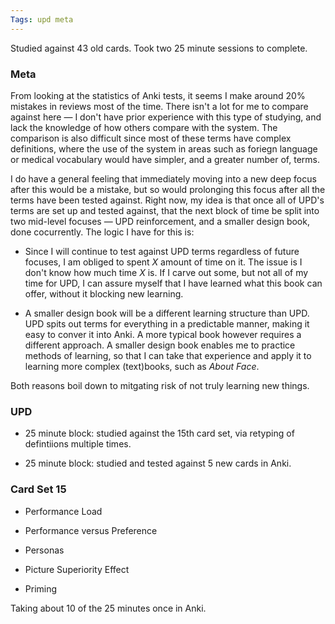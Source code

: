 ```yaml
---
Tags: upd meta
---
```


Studied against 43 old cards. Took two 25 minute sessions to complete.

### Meta

From looking at the statistics of Anki tests, it seems I make around 20% mistakes in reviews most of the time. There isn't a lot for me to compare against here — I don't have prior experience with this type of studying, and lack the knowledge of how others compare with the system. The comparison is also difficult since most of these terms have complex definitions, where the use of the system in areas such as foriegn language or medical vocabulary would have simpler, and a greater number of, terms.

I do have a general feeling that immediately moving into a new deep focus after this would be a mistake, but so would prolonging this focus after all the terms have been tested against. Right now, my idea is that once all of UPD's terms are set up and tested against, that the next block of time be split into two mid-level focuses — UPD reinforcement, and a smaller design book, done cocurrently. The logic I have for this is:

* Since I will continue to test against UPD terms regardless of future focuses, I am obliged to spent *X* amount of time on it. The issue is I don't know how much time *X* is. If I carve out some, but not all of my time for UPD, I can assure myself that I have learned what this book can offer, without it blocking new learning.

* A smaller design book will be a different learning structure than UPD. UPD spits out terms for everything in a predictable manner, making it easy to conver it into Anki. A more typical book however requires a different approach. A smaller design book enables me to practice methods of learning, so that I can take that experience and apply it to learning more complex (text)books, such as *About Face*.

Both reasons boil down to mitgating risk of not truly learning new things.

### UPD

* 25 minute block: studied against the 15th card set, via retyping of defintiions multiple times.

* 25 minute block: studied and tested against 5 new cards in Anki.

### Card Set 15

* Performance Load

* Performance versus Preference

* Personas

* Picture Superiority Effect

* Priming

Taking about 10 of the 25 minutes once in Anki.
